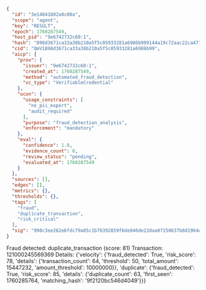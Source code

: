 ```json
{
  "id": "3e14841802a0c00a",
  "scope": "agent",
  "key": "RESULT",
  "epoch": 1760287549,
  "host_pid": "9e6742732c60:1",
  "hash": "898d3671ca33a38b210a5f5c05933281a6986b999144a19c72aac22ca477672e",
  "cid": "QmV1898d3671ca33a38b210a5f5c05933281a6986b99",
  "aicp": {
    "prov": {
      "issuer": "9e6742732c60:1",
      "created_at": 1760287549,
      "method": "automated_fraud_detection",
      "vc_type": "VerifiableCredential"
    },
    "ucon": {
      "usage_constraints": [
        "no_pii_export",
        "audit_required"
      ],
      "purpose": "fraud_detection_analysis",
      "enforcement": "mandatory"
    },
    "eval": {
      "confidence": 1.0,
      "evidence_count": 0,
      "review_status": "pending",
      "evaluated_at": 1760287549
    }
  },
  "sources": [],
  "edges": [],
  "metrics": {},
  "thresholds": {},
  "tags": [
    "fraud",
    "duplicate_transaction",
    "risk_critical"
  ],
  "sig": "998c3ee262e6fdc79a85c1b76392859f6de846de22daa07150637b8d1964dfff"
}
```

Fraud detected: duplicate_transaction (score: 81)
Transaction: 121000245569369
Details: {'velocity': {'fraud_detected': True, 'risk_score': 78, 'details': {'transaction_count': 64, 'threshold': 50, 'total_amount': 15447232, 'amount_threshold': 10000000}}, 'duplicate': {'fraud_detected': True, 'risk_score': 85, 'details': {'duplicate_count': 63, 'first_seen': 1760285764, 'matching_hash': '9f2120bc546d4049'}}}